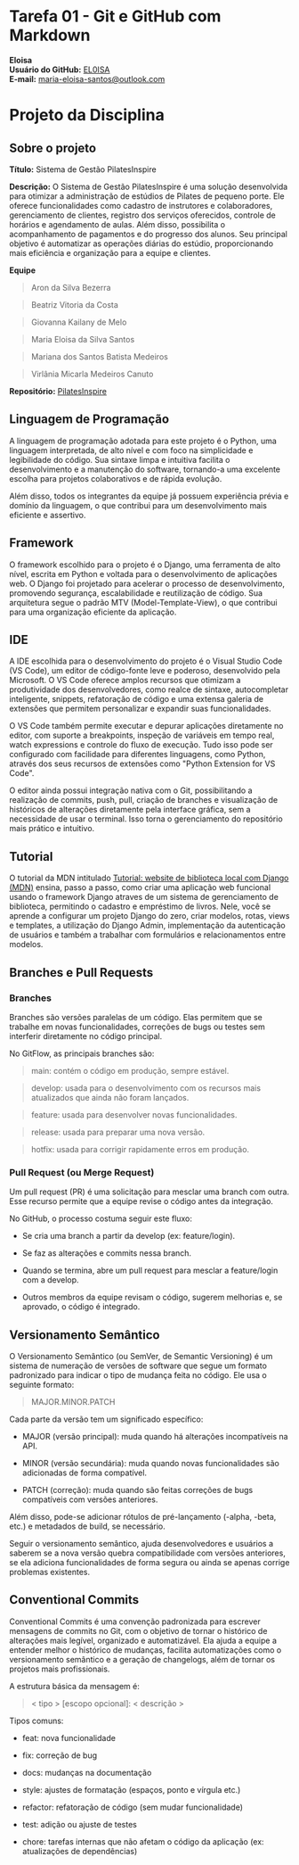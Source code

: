 # Tarefa 01 - Git e GitHub com Markdown

**Eloisa**  
**Usuário do GitHub:** [EL0ISA](https://github.com/EL0ISA)  
**E-mail:** maria-eloisa-santos@outlook.com

# Projeto da Disciplina
## Sobre o projeto 
**Título:** Sistema de Gestão PilatesInspire    

**Descrição:** O Sistema de Gestão PilatesInspire é uma solução desenvolvida para otimizar a administração de estúdios de Pilates de pequeno porte. Ele oferece funcionalidades como cadastro de instrutores e colaboradores, gerenciamento de clientes, registro dos serviços oferecidos, controle de horários e agendamento de aulas. Além disso, possibilita o acompanhamento de pagamentos e do progresso dos alunos. Seu principal objetivo é automatizar as operações diárias do estúdio, proporcionando mais eficiência e organização para a equipe e clientes.

**Equipe**
> Aron da Silva Bezerra 

> Beatriz Vitoria da Costa

> Giovanna Kailany de Melo  

> Maria Eloisa da Silva Santos  

> Mariana dos Santos Batista Medeiros

> Virlânia Micarla Medeiros Canuto

**Repositório:** [PilatesInspire](https://github.com/EL0ISA/estudio_pilates.git)  

## Linguagem de Programação
A linguagem de programação adotada para este projeto é o Python, uma linguagem interpretada, de alto nível e com foco na simplicidade e legibilidade do código. Sua sintaxe limpa e intuitiva facilita o desenvolvimento e a manutenção do software, tornando-a uma excelente escolha para projetos colaborativos e de rápida evolução.

Além disso, todos os integrantes da equipe já possuem experiência prévia e domínio da linguagem, o que contribui para um desenvolvimento mais eficiente e assertivo.

## Framework
O framework escolhido para o projeto é o Django, uma ferramenta de alto nível, escrita em Python e voltada para o desenvolvimento de aplicações web. O Django foi projetado para acelerar o processo de desenvolvimento, promovendo segurança, escalabilidade e reutilização de código. Sua arquitetura segue o padrão MTV (Model-Template-View), o que contribui para uma organização eficiente da aplicação.

## IDE
A IDE escolhida para o desenvolvimento do projeto é o Visual Studio Code (VS Code), um editor de código-fonte leve e poderoso, desenvolvido pela Microsoft. O VS Code oferece amplos recursos que otimizam a produtividade dos desenvolvedores, como realce de sintaxe, autocompletar inteligente, snippets, refatoração de código e uma extensa galeria de extensões que permitem personalizar e expandir suas funcionalidades.

O VS Code também permite executar e depurar aplicações diretamente no editor, com suporte a breakpoints, inspeção de variáveis em tempo real, watch expressions e controle do fluxo de execução. Tudo isso pode ser configurado com facilidade para diferentes linguagens, como Python, através dos seus recursos de extensões como "Python Extension for VS Code".

O editor ainda possui integração nativa com o Git, possibilitando a realização de commits, push, pull, criação de branches e visualização de históricos de alterações diretamente pela interface gráfica, sem a necessidade de usar o terminal. Isso torna o gerenciamento do repositório mais prático e intuitivo.

## Tutorial
O tutorial da MDN intitulado [Tutorial: website de biblioteca local com Django (MDN)](https://developer.mozilla.org/pt-BR/docs/Learn_web_development/Extensions/Server-side/Django/Tutorial_local_library_website) ensina, passo a passo, como criar uma aplicação web funcional usando o framework Django atraves de um sistema de gerenciamento de biblioteca, permitindo o cadastro e empréstimo de livros. Nele, você se aprende a configurar um projeto Django do zero, criar modelos, rotas, views e templates, a utilização do Django Admin, implementação da autenticação de usuários e também a trabalhar com formulários e relacionamentos entre modelos.

## Branches e Pull Requests
### Branches
Branches são versões paralelas de um código. Elas permitem que se trabalhe em novas funcionalidades, correções de bugs ou testes sem interferir diretamente no código principal.

No GitFlow, as principais branches são:

> main: contém o código em produção, sempre estável.

> develop: usada para o desenvolvimento com os recursos mais atualizados que ainda não foram lançados.

> feature: usada para desenvolver novas funcionalidades.

> release: usada para preparar uma nova versão.

> hotfix: usada para corrigir rapidamente erros em produção.

### Pull Request (ou Merge Request)
Um pull request (PR) é uma solicitação para mesclar uma branch com outra. Esse recurso permite que a equipe revise o código antes da integração.

No GitHub, o processo costuma seguir este fluxo:

- Se cria uma branch a partir da develop (ex: feature/login).

- Se faz as alterações e commits nessa branch.

- Quando se termina, abre um pull request para mesclar a feature/login com a develop.

- Outros membros da equipe revisam o código, sugerem melhorias e, se aprovado, o código é integrado.

## Versionamento Semântico
O Versionamento Semântico (ou SemVer, de Semantic Versioning) é um sistema de numeração de versões de software que segue um formato padronizado para indicar o tipo de mudança feita no código. Ele usa o seguinte formato:

> MAJOR.MINOR.PATCH

Cada parte da versão tem um significado específico:

- MAJOR (versão principal): muda quando há alterações incompatíveis na API.

- MINOR (versão secundária): muda quando novas funcionalidades são adicionadas de forma compatível.

- PATCH (correção): muda quando são feitas correções de bugs compatíveis com versões anteriores.

Além disso, pode-se adicionar rótulos de pré-lançamento (-alpha, -beta, etc.) e metadados de build, se necessário.

Seguir o versionamento semântico, ajuda desenvolvedores e usuários a saberem se a nova versão quebra compatibilidade com versões anteriores, se ela adiciona funcionalidades de forma segura ou ainda se apenas corrige problemas existentes.

## Conventional Commits
Conventional Commits é uma convenção padronizada para escrever mensagens de commits no Git, com o objetivo de tornar o histórico de alterações mais legível, organizado e automatizável. Ela ajuda a equipe a entender melhor o histórico de mudanças, facilita automatizações como o versionamento semântico e a geração de changelogs, além de tornar os projetos mais profissionais.

A estrutura básica da mensagem é:
> < tipo > [escopo opcional]: < descrição >

Tipos comuns:
- feat: nova funcionalidade

- fix: correção de bug

- docs: mudanças na documentação

- style: ajustes de formatação (espaços, ponto e vírgula etc.)

- refactor: refatoração de código (sem mudar funcionalidade)

- test: adição ou ajuste de testes

- chore: tarefas internas que não afetam o código da aplicação (ex: atualizações de dependências)
